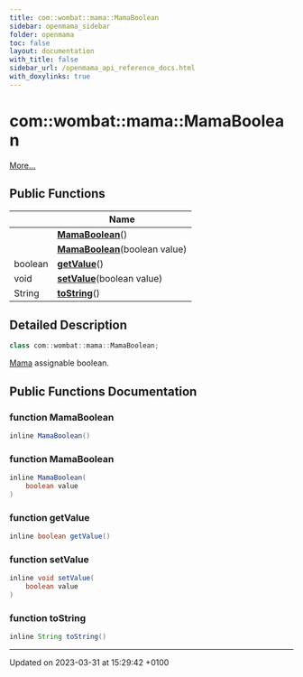 ```yaml
---
title: com::wombat::mama::MamaBoolean
sidebar: openmama_sidebar
folder: openmama
toc: false
layout: documentation
with_title: false
sidebar_url: /openmama_api_reference_docs.html
with_doxylinks: true
---
```


# com::wombat::mama::MamaBoolean



 [More...](#detailed-description)

## Public Functions

|                | Name           |
| -------------- | -------------- |
| | **[MamaBoolean](classcom_1_1wombat_1_1mama_1_1MamaBoolean.html#function-mamaboolean)**() |
| | **[MamaBoolean](classcom_1_1wombat_1_1mama_1_1MamaBoolean.html#function-mamaboolean)**(boolean value) |
| boolean | **[getValue](classcom_1_1wombat_1_1mama_1_1MamaBoolean.html#function-getvalue)**() |
| void | **[setValue](classcom_1_1wombat_1_1mama_1_1MamaBoolean.html#function-setvalue)**(boolean value) |
| String | **[toString](classcom_1_1wombat_1_1mama_1_1MamaBoolean.html#function-tostring)**() |

## Detailed Description

```java
class com::wombat::mama::MamaBoolean;
```


[Mama](classcom_1_1wombat_1_1mama_1_1Mama.html) assignable boolean. 

## Public Functions Documentation

### function MamaBoolean

```java
inline MamaBoolean()
```


### function MamaBoolean

```java
inline MamaBoolean(
    boolean value
)
```


### function getValue

```java
inline boolean getValue()
```


### function setValue

```java
inline void setValue(
    boolean value
)
```


### function toString

```java
inline String toString()
```


-------------------------------

Updated on 2023-03-31 at 15:29:42 +0100